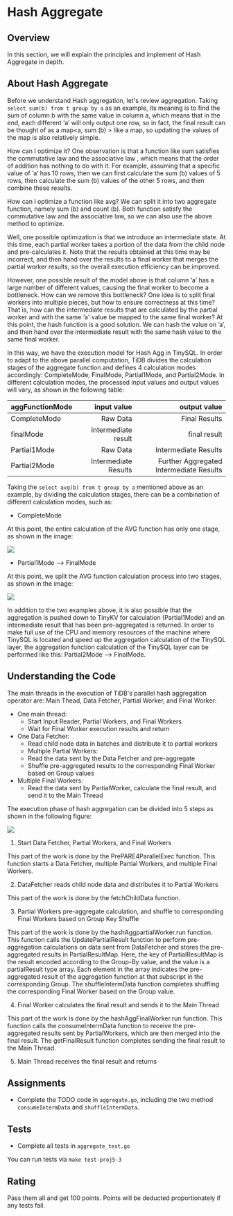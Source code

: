 # Hash Aggregate

## Overview

In this section, we will explain the principles and implement of Hash Aggregate in depth.

## About Hash Aggregate

Before we understand Hash aggregation, let's review aggregation. Taking `select sum(b) from t group by a` as an example, its meaning is to find the sum of column b with the same value in column a, which means that in the end, each different ‘a’ will only output one row, so in fact, the final result can be thought of as a map<a, sum (b) > like a map, so updating the values of the map is also relatively simple.

How can I optimize it? One observation is that a function like sum satisfies the commutative law and the associative law , which means that the order of addition has nothing to do with it. For example, assuming that a specific value of ‘a’ has 10 rows, then we can first calculate the sum (b) values of 5 rows, then calculate the sum (b) values of the other 5 rows, and then combine these results.

How can I optimize a function like avg? We can split it into two aggregate function, namely sum (b) and count (b). Both function satisfy the commutative law and the associative law, so we can also use the above method to optimize.

Well, one possible optimization is that we introduce an intermediate state. At this time, each partial worker takes a portion of the data from the child node and pre-calculates it. Note that the results obtained at this time may be incorrect, and then hand over the results to a final worker that merges the partial worker results, so the overall execution efficiency can be improved.

However, one possible result of the model above is that column ‘a’ has a large number of different values, causing the final worker to become a bottleneck. How can we remove this bottleneck? One idea is to split final workers into multiple pieces, but how to ensure correctness at this time? That is, how can the intermediate results that are calculated by the partial worker and with the same ‘a' value be mapped to the same final worker? At this point, the hash function is a good solution. We can hash the value on ’a‘, and then hand over the intermediate result with the same hash value to the same final worker.

In this way, we have the execution model for Hash Agg in TinySQL.
In order to adapt to the above parallel computation, TiDB divides the calculation stages of the aggregate function and defines 4 calculation modes accordingly: CompleteMode, FinalMode, Partial1Mode, and Partial2Mode. In different calculation modes, the processed input values and output values will vary, as shown in the following table:

| aggFunctionMode | input value | output value |
| :-------------- | ----: | ----: |
|CompleteMode | Raw Data | Final Results |
|finalMode| intermediate result | final result |
|Partial1Mode| Raw Data | Intermediate Results |
|Partial2Mode| Intermediate Results | Further Aggregated Intermediate Results |

Taking the `select avg(b) from t group by a` mentioned above as an example, by dividing the calculation stages, there can be a combination of different calculation modes, such as:

- CompleteMode

At this point, the entire calculation of the AVG function has only one stage, as shown in the image:

![](./imgs/proj5-part3-1.png)

- Partial1Mode --> FinalMode

At this point, we split the AVG function calculation process into two stages, as shown in the image:

![](./imgs/proj5-part3-2.png)

In addition to the two examples above, it is also possible that the aggregation is pushed down to TinyKV for calculation (Partial1Mode) and an intermediate result that has been pre-aggregated is returned. In order to make full use of the CPU and memory resources of the machine where TinySQL is located and speed up the aggregation calculation of the TinySQL layer, the aggregation function calculation of the TinySQL layer can be performed like this: Partial2Mode --> FinalMode.

## Understanding the Code

The main threads in the execution of TiDB's parallel hash aggregation operator are: Main Thead, Data Fetcher, Partial Worker, and Final Worker:

- One main thread:
    - Start Input Reader, Partial Workers, and Final Workers
    - Wait for Final Worker execution results and return
- One Data Fetcher:
    - Read child node data in batches and distribute it to partial workers
    - Multiple Partial Workers:
    - Read the data sent by the Data Fetcher and pre-aggregate
    - Shuffle pre-aggregated results to the corresponding Final Worker based on Group values
- Multiple Final Workers:
    - Read the data sent by PartialWorker, calculate the final result, and send it to the Main Thread

The execution phase of hash aggregation can be divided into 5 steps as shown in the following figure:

![](./imgs/proj5-part3-3.png)

1. Start Data Fetcher, Partial Workers, and Final Workers

This part of the work is done by the PrePARE4ParallelExec function. This function starts a Data Fetcher, multiple Partial Workers, and multiple Final Workers.

2. DataFetcher reads child node data and distributes it to Partial Workers

This part of the work is done by the fetchChildData function.

3. Partial Workers pre-aggregate calculation, and shuffle to corresponding Final Workers based on Group Key Shuffle

This part of the work is done by the hashAggpartialWorker.run function. This function calls the UpdatePartialResult function to perform pre-aggregation calculations on data sent from DataFetcher and stores the pre-aggregated results in PartialResultMap. Here, the key of PartialResultMap is the result encoded according to the Group-By value, and the value is a partialResult type array. Each element in the array indicates the pre-aggregated result of the aggregation function at that subscript in the corresponding Group. The shuffleIntermData function completes shuffling the corresponding Final Worker based on the Group value.

4. Final Worker calculates the final result and sends it to the Main Thread

This part of the work is done by the hashAggFinalWorker.run function. This function calls the consumeIntermData function to receive the pre-aggregated results sent by PartialWorkers, which are then merged into the final result. The getFinalResult function completes sending the final result to the Main Thread.

5. Main Thread receives the final result and returns

## Assignments

- Complete the TODO code in `aggregate.go`, including the two method `consumeIntermData` and `shuffleIntermData`.

## Tests

- Complete all tests in `aggregate_test.go`

You can run tests via `make test-proj5-3`

## Rating

Pass them all and get 100 points. Points will be deducted proportionately if any tests fail.
